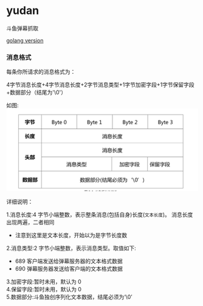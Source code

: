 # yudan
斗鱼弹幕抓取

[golang version](https://github.com/AlexJialene/go-yudan)

### 消息格式
每条你所请求的消息格式为：<br>

4字节消息长度+4字节消息长度+2字节消息类型+1字节加密字段+1字节保留字段+数据部分（结尾为'\0'）<br>

如图:
![](https://github.com/AlexJialene/yudan/blob/master/protocol.png)

详细说明：<br>

1.消息长度:4 字节小端整数，表示整条消息(包括自身)长度(`文本长度`)。 消息长度出现两遍，二者相同 <br>
* 注意到这里是文本长度，开始以为是字节长度数

2.消息类型:2 字节小端整数，表示消息类型。取值如下:
* 689 客户端发送给弹幕服务器的文本格式数据
* 690 弹幕服务器发送给客户端的文本格式数据

3.加密字段:暂时未用，默认为 0 <br>
4.保留字段:暂时未用，默认为 0 <br>
5.数据部分:斗鱼独创序列化文本数据，结尾必须为‘\0’ <br>
